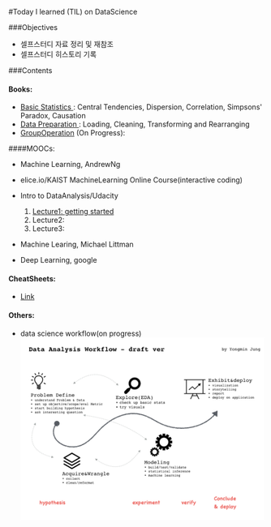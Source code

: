 #Today I learned (TIL) on DataScience 

###Objectives
- 셀프스터디 자료 정리 및 재참조
- 셀프스터디 히스토리 기록

###Contents

#### Books: 
- [Basic Statistics ](http://nbviewer.jupyter.org/github/h3imdallr/TIL-datascience/blob/master/ipynb_gitHub/Basic%20Statistics.ipynb ): Central Tendencies, Dispersion, Correlation, Simpsons' Paradox, Causation
- [Data Preparation ](http://nbviewer.jupyter.org/github/h3imdallr/TIL-datascience/blob/master/ipynb_gitHub/DataPreparation.ipynb): Loading, Cleaning, Transforming and Rearranging 
- [GroupOperation](http://nbviewer.jupyter.org/github/h3imdallr/TIL-datascience/blob/master/ipynb_gitHub/GroupOperation.ipynb) (On Progress):

####MOOCs:
- Machine Learning, AndrewNg
- elice.io/KAIST MachineLearning Online Course(interactive coding)
- Intro to DataAnalysis/Udacity  
    1. [Lecture1: getting started](http://nbviewer.jupyter.org/github/h3imdallr/TIL-datascience/blob/master/ipynb_gitHub/IntroDA_L1.ipynb)  
    2. Lecture2:  
    3. Lecture3:  

- Machine Learing, Michael Littman
- Deep Learning, google

#### CheatSheets:
- [Link](https://github.com/h3imdallr/TIL-datascience/tree/master/CheatSheet)

#### Others:
- data science workflow(on progress)
![workflow](images/analysisprocedure-v1.0.png)
